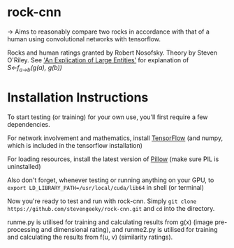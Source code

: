 # rock-cnn

&rarr; Aims to reasonably compare two rocks in accordance with that of a human using convolutional networks with tensorflow.

Rocks and human ratings granted by Robert Nosofsky.
Theory by Steven O'Riley.
See ['An Explication of Large Entities'](https://docs.google.com/document/d/1WpAlT9FFR2_7rEWqicd9v34EIlS_dnuNM8uViNFMGII/edit?usp=sharing) for explanation of _S&larr;f<sub>a&rarr;b</sub>(g(a), g(b))_

# Installation Instructions
To start testing (or training) for your own use, you'll first require a few dependencies.

For network involvement and mathematics, install [TensorFlow](https://www.tensorflow.org/versions/r0.9/get_started/os_setup.html#pip-installation) (and numpy, which is included in the tensorflow installation)

For loading resources, install the latest version of [Pillow](https://pypi.python.org/pypi/Pillow) (make sure PIL is uninstalled)

Also don't forget, whenever testing or running anything on your GPU, to `export LD_LIBRARY_PATH=/usr/local/cuda/lib64` in shell (or terminal)

Now you're ready to test and run with rock-cnn.
Simply `git clone https://github.com/stevengeeky/rock-cnn.git` and `cd` into the directory.

runme.py is utilised for training and calculating results from g(x) (image pre-processing and dimensional rating), and runme2.py is utilised for training and calculating the results from f(u, v) (similarity ratings).
